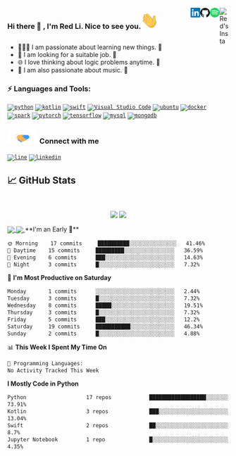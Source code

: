 <a href="https://www.instagram.com/dorahero2727" target="_blank" rel="nofollow"><img align="right" alt="Red's Insta" width="22px" src="https://cdn.jsdelivr.net/npm/simple-icons@v3/icons/instagram.svg" /></a><a href="https://open.spotify.com/user/11121254916?si=aQSpI0pTRWGakDtcj2bE4w" target="_blank" rel="nofollow"><img align="right" alt="Red's Spotify" width="22px" src="https://raw.githubusercontent.com/dorahero/dorahero/main/Assets/spotify.svg" /><a href="https://github.com/dorahero" target="_blank" rel="nofollow"><img align="right" alt="Red's github" width="22px" src="https://raw.githubusercontent.com/dorahero/dorahero/main/Assets/github.svg" /></a><a href="https://www.linkedin.com/in/ben-lee-7044a51b3" target="_blank" rel="nofollow"><img align="right" alt="Red's Linkdein" width="22px" src="https://raw.githubusercontent.com/dorahero/dorahero/main/Assets/linkedin.svg" /></a>
### Hi there 👋 , I'm Red Li. Nice to see you.<img src="https://raw.githubusercontent.com/dorahero/dorahero/main/Assets/hi.gif" width="40px"/>

## 
- 👨🏽‍💻 I am passionate about learning new things. 😬 
- 🤝 I am looking for a suitable job. 👋
- 🌐 I love thinking about logic problems anytime. 🗿 
- 👋 I am also passionate about music. 🎵
 
### ⚡ Languages and Tools:
<code>[<img alt="python" width="55px" src="https://www.vectorlogo.zone/logos/python/python-vertical.svg" />][github]</code>
<code>[<img alt="kotlin" width="55px" src="https://www.vectorlogo.zone/logos/kotlinlang/kotlinlang-icon.svg" />][github]</code>
<code>[<img alt="swift" width="55px" src="https://www.vectorlogo.zone/logos/swift/swift-icon.svg" />][github]</code>
<code>[<img alt="Visual Studio Code" width="55px" src="https://www.vectorlogo.zone/logos/visualstudio_code/visualstudio_code-icon.svg" />][github]</code>
<code>[<img alt="ubuntu" width="55px" src="https://www.vectorlogo.zone/logos/ubuntu/ubuntu-icon.svg" />][github]</code>
<code>[<img alt="docker" width="55px" src="https://www.vectorlogo.zone/logos/docker/docker-official.svg" />][github]</code>
<code>[<img alt="spark" width="55px" src="https://www.vectorlogo.zone/logos/apache_spark/apache_spark-icon.svg" />][github]</code>
<code>[<img alt="pytorch" width="55px" src="https://www.vectorlogo.zone/logos/pytorch/pytorch-icon.svg" />][github]</code>
<code>[<img alt="tensorflow" width="55px" src="https://www.vectorlogo.zone/logos/tensorflow/tensorflow-icon.svg" />][github]</code>
<code>[<img alt="mysql" width="55px" src="https://www.vectorlogo.zone/logos/mysql/mysql-icon.svg" />][github]</code>
<code>[<img alt="mongodb" width="55px" src="https://www.vectorlogo.zone/logos/mongodb/mongodb-icon.svg" />][github]</code>


### <img src="https://raw.githubusercontent.com/Dorahero/Dorahero/main/Assets/handshake.gif" height="32px"> Connect with me
<code>[<img alt="line" width="55px" src="https://www.vectorlogo.zone/logos/line/line-icon.svg" />][line]</code>
<code>[<img alt="linkedin" width="55px" src="https://www.vectorlogo.zone/logos/linkedin/linkedin-icon.svg" />][linkedin]</code>

## &#x1f4c8; GitHub Stats
<br>
<p align = "center">
  <img src = "https://github-readme-stats.vercel.app/api/top-langs/?username=dorahero&hide=css,java,html&theme=tokyonight">
  <img src = "https://github-readme-stats.vercel.app/api?username=dorahero&show_icons=true&theme=tokyonight&line_height=27">
</p>


<a href="https://github.com/dorahero/cvat_yolov5_automatic_annotation">
  <img align="center" src="https://github-readme-stats.vercel.app/api/pin/?username=dorahero&repo=cvat_yolov5_automatic_annotation&title_color=ffffff&text_color=c9cacc&icon_color=2bbc8a&bg_color=1d1f21" />
</a>


<a href="https://github.com/dorahero/leetcode-practice">
  <img align="center" src="https://github-readme-stats.vercel.app/api/pin/?username=dorahero&repo=leetcode-practice&title_color=ffffff&text_color=c9cacc&icon_color=2bbc8a&bg_color=1d1f21" />
</a>    
<!--START_SECTION:waka-->
**I'm an Early 🐤** 

```text
🌞 Morning    17 commits     ██████████░░░░░░░░░░░░░░░   41.46% 
🌆 Daytime    15 commits     █████████░░░░░░░░░░░░░░░░   36.59% 
🌃 Evening    6 commits      ███░░░░░░░░░░░░░░░░░░░░░░   14.63% 
🌙 Night      3 commits      █░░░░░░░░░░░░░░░░░░░░░░░░   7.32%

```
📅 **I'm Most Productive on Saturday** 

```text
Monday       1 commits      ░░░░░░░░░░░░░░░░░░░░░░░░░   2.44% 
Tuesday      3 commits      █░░░░░░░░░░░░░░░░░░░░░░░░   7.32% 
Wednesday    8 commits      █████░░░░░░░░░░░░░░░░░░░░   19.51% 
Thursday     3 commits      █░░░░░░░░░░░░░░░░░░░░░░░░   7.32% 
Friday       5 commits      ███░░░░░░░░░░░░░░░░░░░░░░   12.2% 
Saturday     19 commits     ███████████░░░░░░░░░░░░░░   46.34% 
Sunday       2 commits      █░░░░░░░░░░░░░░░░░░░░░░░░   4.88%

```


📊 **This Week I Spent My Time On** 

```text
💬 Programming Languages: 
No Activity Tracked This Week

```

**I Mostly Code in Python** 

```text
Python                   17 repos            ██████████████████░░░░░░░   73.91% 
Kotlin                   3 repos             ███░░░░░░░░░░░░░░░░░░░░░░   13.04% 
Swift                    2 repos             ██░░░░░░░░░░░░░░░░░░░░░░░   8.7% 
Jupyter Notebook         1 repo              █░░░░░░░░░░░░░░░░░░░░░░░░   4.35%

```



<!--END_SECTION:waka-->

[linkedin]: https://www.linkedin.com/in/ben-lee-7044a51b3
[line]: https://line.me/ti/p/0wMkSXPM8s
[instagram]: https://www.instagram.com/dorahero2727
[spotify]: https://open.spotify.com/user/11121254916?si=aQSpI0pTRWGakDtcj2bE4w
[github]: https://github.com/dorahero